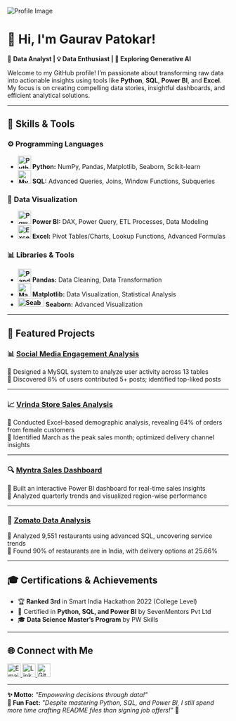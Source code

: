 ![Profile Image](https://media.licdn.com/dms/image/v2/D5616AQG7hnwRWZC74g/profile-displaybackgroundimage-shrink_350_1400/profile-displaybackgroundimage-shrink_350_1400/0/1731608320750?e=1737590400&v=beta&t=C9SFhBfwKsoA5s2nuqVPEDd0ZqOLufpqpbPmN8iHhVI)


# 👋 Hi, I'm Gaurav Patokar!  

🎯 **Data Analyst | 💡 Data Enthusiast | 🚀 Exploring Generative AI**  

Welcome to my GitHub profile! I’m passionate about transforming raw data into actionable insights using tools like **Python**, **SQL**, **Power BI**, and **Excel**. My focus is on creating compelling data stories, insightful dashboards, and efficient analytical solutions.

---

## 🧰 **Skills & Tools**

### ⚙️ **Programming Languages**
- **<img src="https://cdn.jsdelivr.net/gh/devicons/devicon/icons/python/python-original.svg" alt="Python" width="30" height="30" /> Python:** NumPy, Pandas, Matplotlib, Seaborn, Scikit-learn  
- **<img src="https://cdn.jsdelivr.net/gh/devicons/devicon/icons/mysql/mysql-original.svg" alt="MySQL" width="30" height="30" /> SQL:** Advanced Queries, Joins, Window Functions, Subqueries  

### 🎨 **Data Visualization**
- **<img src="https://upload.wikimedia.org/wikipedia/commons/c/cf/New_Power_BI_Logo.svg" alt="Power BI" width="30" height="30" /> Power BI:** DAX, Power Query, ETL Processes, Data Modeling  
- **<img src="https://img.icons8.com/color/48/null/microsoft-excel-2019--v1.png" alt="Excel" width="30" height="30" /> Excel:** Pivot Tables/Charts, Lookup Functions, Advanced Formulas  

### 📊 **Libraries & Tools**
- **<img src="https://cdn.jsdelivr.net/gh/devicons/devicon/icons/pandas/pandas-original-wordmark.svg" alt="Pandas" width="30" height="30" /> Pandas:** Data Cleaning, Data Transformation  
- **<img src="https://matplotlib.org/_static/images/logo2.svg" alt="Matplotlib" width="30" height="30" /> Matplotlib:** Data Visualization, Statistical Analysis  
- **<img src="https://seaborn.pydata.org/_static/logo-wide-lightbg.svg" alt="Seaborn" width="60" height="20" /> Seaborn:** Advanced Visualization  

---

## 🌟 **Featured Projects**

### 📊 **[Social Media Engagement Analysis](https://github.com/gauravv2110/social-media-analysis)**  
🔸 Designed a MySQL system to analyze user activity across 13 tables  
🔸 Discovered 8% of users contributed 5+ posts; identified top-liked posts  

---

### 📈 **[Vrinda Store Sales Analysis](https://github.com/gauravv2110/vrinda-store-analysis)**  
🔸 Conducted Excel-based demographic analysis, revealing 64% of orders from female customers  
🔸 Identified March as the peak sales month; optimized delivery channel insights  

---

### 🔍 **[Myntra Sales Dashboard](https://app.powerbi.com/view?r=eyJrIjoiMzUxM2ZkNjQtMzJhMC00NjcyLWIxZDEtMDU5MTJlYzQ5ZTY3IiwidCI6Ijg1MGY0YTAxLTI0OWMtNDRlNC04MDc0LTZlZGYyZDgxZTA2ZSJ9)**  
🔸 Built an interactive Power BI dashboard for real-time sales insights  
🔸 Analyzed quarterly trends and visualized region-wise performance  

---

### 🍴 **[Zomato Data Analysis](https://github.com/gauravv2110/Zomato-Data-Analysis)**  
🔸 Analyzed 9,551 restaurants using advanced SQL, uncovering service trends  
🔸 Found 90% of restaurants are in India, with delivery options at 25.66%

---

## 🎓 **Certifications & Achievements**  
- 🏆 **Ranked 3rd** in Smart India Hackathon 2022 (College Level)  
- 📜 Certified in **Python, SQL, and Power BI** by SevenMentors Pvt Ltd  
- 🎓 **Data Science Master’s Program** by PW Skills  

---

## 🌐 **Connect with Me**  

<p align="left">
  <!-- Email -->
  <a href="mailto:patokar51@gmail.com" target="_blank">
    <img src="https://img.icons8.com/color/48/000000/gmail-new.png" alt="Email" width="30" height="30" />
  </a>
  <!-- LinkedIn -->
  <a href="https://www.linkedin.com/in/gaurav-patokar/" target="_blank">
    <img src="https://cdn.jsdelivr.net/gh/devicons/devicon/icons/linkedin/linkedin-original.svg" alt="LinkedIn" width="30" height="30"/>
  </a>
  <!-- GitHub -->
  <a href="https://github.com/gauravv2110" target="_blank">
    <img src="https://cdn.jsdelivr.net/gh/devicons/devicon/icons/github/github-original.svg" alt="GitHub" width="30" height="30"/>
  </a>
</p>

---

**✨ Motto:** *"Empowering decisions through data!"*  
**📌 Fun Fact:**  *"Despite mastering Python, SQL, and Power BI, I still spend more time crafting README files than signing job offers!"* 🚀  
